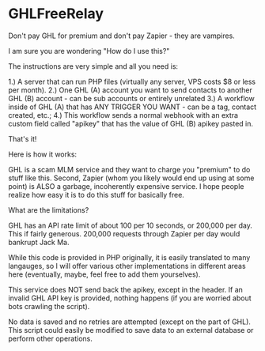# GHLFreeRelay
Don't pay GHL for premium and don't pay Zapier - they are vampires. 

I am sure you are wondering "How do I use this?"

The instructions are very simple and all you need is:

1.) A server that can run PHP files (virtually any server, VPS costs $8 or less per month).
2.) One GHL (A) account you want to send contacts to another GHL (B) account - can be sub accounts or entirely unrelated
3.) A workflow inside of GHL (A) that has ANY TRIGGER YOU WANT - can be a tag, contact created, etc.;
4.) This workflow sends a normal webhook with an extra custom field called "apikey" that has the value of GHL (B) apikey pasted in.

That's it! 

Here is how it works:

GHL is a scam MLM service and they want to charge you "premium" to do stuff like this. Second, Zapier (whom you likely would end up using at some point) is ALSO a garbage, incoherently expensive service.
I hope people realize how easy it is to do this stuff for basically free.

What are the limitations?

GHL has an API rate limit of about 100 per 10 seconds, or 200,000 per day. This if fairly generous. 200,000 requests through Zapier per day would bankrupt Jack Ma.

While this code is provided in PHP originally, it is easily translated to many langauges, so I will offer various other implementations in different areas here (eventually, maybe, feel free to add them yourselves).

This service does NOT send back the apikey, except in the header. If an invalid GHL API key is provided, nothing happens (if you are worried about bots crawling the script). 

No data is saved and no retries are attempted (except on the part of GHL). This script could easily be modified to save data to an external database or perform other operations.
